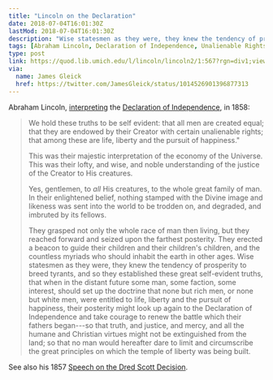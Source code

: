 ```yaml
---
title: "Lincoln on the Declaration"
date: 2018-07-04T16:01:30Z
lastMod: 2018-07-04T16:01:30Z
description: "Wise statesmen as they were, they knew the tendency of prosperity to breed tyrants…"
tags: [Abraham Lincoln, Declaration of Independence, Unalienable Rights, Tyrants]
type: post
link: https://quod.lib.umich.edu/l/lincoln/lincoln2/1:567?rgn=div1;view=fulltext
via:
  name: James Gleick
  href: https://twitter.com/JamesGleick/status/1014526901396877313
---
```


Abraham Lincoln, [interpreting] the [Declaration of Independence], in 1858:

> We hold these truths to be self evident: that all men are created equal; that
> they are endowed by their Creator with certain unalienable rights; that among
> these are life, liberty and the pursuit of happiness."
>
> This was their majestic interpretation of the economy of the Universe. This
> was their lofty, and wise, and noble understanding of the justice of the
> Creator to His creatures.
>
> Yes, gentlemen, to *all* His creatures, to the whole great family of man. In
> their enlightened belief, nothing stamped with the Divine image and likeness
> was sent into the world to be trodden on, and degraded, and imbruted by its
> fellows.
>
> They grasped not only the whole race of man then living, but they reached
> forward and seized upon the farthest posterity. They erected a beacon to guide
> their children and their children's children, and the countless myriads who
> should inhabit the earth in other ages. Wise statesmen as they were, they knew
> the tendency of prosperity to breed tyrants, and so they established these
> great self-evident truths, that when in the distant future some man, some
> faction, some interest, should set up the doctrine that none but rich men, or
> none but white men, were entitled to life, liberty and the pursuit of
> happiness, their posterity might look up again to the Declaration of
> Independence and take courage to renew the battle which their fathers
> began---so that truth, and justice, and mercy, and all the humane and
> Christian virtues might not be extinguished from the land; so that no man
> would hereafter dare to limit and circumscribe the great principles on which
> the temple of liberty was being built. 

See also his 1857 [Speech on the Dred Scott Decision].

  [interpreting]:
    https://quod.lib.umich.edu/l/lincoln/lincoln2/1:567?rgn=div1;view=fulltext
    "Lincoln on the Declaration of Independence"
  [Speech on the Dred Scott Decision]:
    https://www.nlnrac.org/american/declaration-of-independence/primary-source-documents/dred-scott-decision
  [Declaration of Independence]:
    https://www.archives.gov/founding-docs/declaration-transcript
